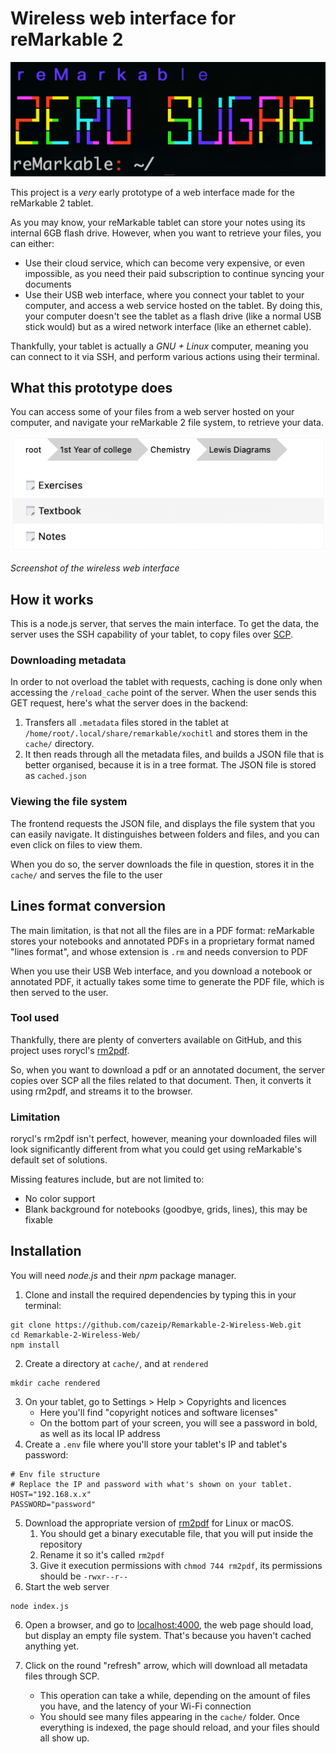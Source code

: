 # Wireless web interface for reMarkable 2

![Icon](images/icon.png)

This project is a _very_ early prototype of a web interface made for the reMarkable 2 tablet.

As you may know, your reMarkable tablet can store your notes using its internal 6GB flash drive. However, when you want to retrieve your files, you can either:

* Use their cloud service, which can become very expensive, or even impossible, as you need their paid subscription to continue syncing your documents
* Use their USB web interface, where you connect your tablet to your computer, and access a web service hosted on the tablet. By doing this, your computer doesn't see the tablet as a flash drive (like a normal USB stick would) but as a wired network interface (like an ethernet cable).

Thankfully, your tablet is actually a _GNU + Linux_ computer, meaning you can connect to it via SSH, and perform various actions using their terminal.

## What this prototype does
You can access some of your files from a web server hosted on your computer, and navigate your reMarkable 2 file system, to retrieve your data.

![Screenshot](images/example_screenshot.png)

_Screenshot of the wireless web interface_

## How it works

This is a node.js server, that serves the main interface. To get the data, the server uses the SSH capability of your tablet, to copy files over [SCP](https://en.wikipedia.org/wiki/Secure_copy_protocol).

### Downloading metadata
In order to not overload the tablet with requests, caching is done only when accessing the `/reload_cache` point of the server. When the user sends this GET request, here's what the server does in the backend:
1. Transfers all `.metadata` files stored in the tablet at `/home/root/.local/share/remarkable/xochitl` and stores them in the `cache/` directory. 
1. It then reads through all the metadata files, and builds a JSON file that is better organised, because it is in a tree format. The JSON file is stored as `cached.json`
### Viewing the file system
The frontend requests the JSON file, and displays the file system that you can easily navigate. It distinguishes between folders and files, and you can even click on files to view them.

When you do so, the server downloads the file in question, stores it in the `cache/` and serves the file to the user
## Lines format conversion
The main limitation, is that not all the files are in a PDF format: reMarkable stores your notebooks and annotated PDFs in a proprietary format named "lines format", and whose extension is `.rm` and needs conversion to PDF

When you use their USB Web interface, and you download a notebook or annotated PDF, it actually takes some time to generate the PDF file, which is then served to the user.

### Tool used
Thankfully, there are plenty of converters available on GitHub, and this project uses rorycl's [rm2pdf](https://github.com/rorycl/rm2pdfrm2pdf).

So, when you want to download a pdf or an annotated document, the server copies over SCP all the files related to that document. Then, it converts it using rm2pdf, and streams it to the browser.

### Limitation
rorycl's rm2pdf isn't perfect, however, meaning your downloaded files will look significantly different from what you could get using reMarkable's default set of solutions.

Missing features include, but are not limited to:
* No color support
* Blank background for notebooks (goodbye, grids, lines), this may be fixable

## Installation 
You will need _node.js_ and their _npm_ package manager.
1. Clone and install the required dependencies by typing this in your terminal:
```
git clone https://github.com/cazeip/Remarkable-2-Wireless-Web.git
cd Remarkable-2-Wireless-Web/
npm install
```
2. Create a directory at `cache/`, and at `rendered`
```
mkdir cache rendered
```
3. On your tablet, go to Settings > Help > Copyrights and licences
    *  Here you'll find "copyright notices and software licenses"
    *  On the bottom part of your screen, you will see a password in bold, as well as its local IP address
4. Create a `.env` file where you'll store your tablet's IP and tablet's password:
```
# Env file structure
# Replace the IP and password with what's shown on your tablet.
HOST="192.168.x.x"
PASSWORD="password"
```
5. Download the appropriate version of [rm2pdf](https://github.com/rorycl/rm2pdf/releases) for Linux or macOS.
    1. You should get a binary executable file, that you will put inside the repository
    1. Rename it so it's called `rm2pdf`
    1. Give it execution permissions with `chmod 744 rm2pdf`, its permissions should be `-rwxr--r--`
5. Start the web server
```
node index.js
```
6. Open a browser, and go to [localhost:4000](http://localhost:4000), the web page should load, but display an empty file system. That's because you haven't cached anything yet.

7. Click on the round "refresh" arrow, which will download all metadata files through SCP.
    * This operation can take a while, depending on the amount of files you have, and the latency of your Wi-Fi connection
    * You should see many files appearing in the `cache/` folder. Once everything is indexed, the page should reload, and your files should all show up.
